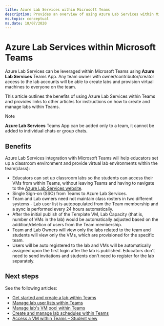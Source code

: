 ```yaml
---
title: Azure Lab Services within Microsoft Teams
description: Provides an overview of using Azure Lab Services within Microsoft Teams. 
ms.topic: conceptual
ms.date: 10/07/2020
---
```


# Azure Lab Services within Microsoft Teams

Azure Lab Services can be leveraged within Microsoft Teams using **Azure Lab Services** Teams App. Any team owner with owner/contributor/creator access to the lab accounts will be able to create labs and provision virtual machines to everyone on the team.

This article outlines the benefits of using Azure Lab Services within Teams and provides links to other articles for instructions on how to create and manage labs within Teams. 

> [!NOTE]
>**Azure Lab Services** Teams App can be added only to a team, it cannot be added to individual chats or group chats.

## Benefits

Azure Lab Services integration with Microsoft Teams will help educators set up a classroom environment and provide virtual lab environments within the team(class): 

* Educators can set up classroom labs so the students can access their VMs from within Teams, without leaving Teams and having to navigate to the [Azure Lab Services website](https://labs.azure.com).
* Single Sign-on (SSO) from Teams to Azure Lab Services.
* Team and Lab owners need not maintain class rosters in two different systems - Lab user list is autopopulated from the Team membership and a sync is performed every 24 hours automatically. 
* After the initial publish of the Template VM, Lab Capacity (that is, number of VMs in the lab) would be automatically adjusted based on the addition/deletion of users from the Team membership. 
* Team and Lab Owners will view only the labs related to the team and students will view only the VMs, which are provisioned for the specific team. 
* Users will be auto registered to the lab and VMs will be automatically assigned upon the first login after the lab is published. Educators don't need to send invitations and students don't need to register for the lab separately.  

## Next steps

See the following articles:

- [Get started and create a lab within Teams](how-to-get-started-create-lab-within-teams.md)
- [Manage lab user lists within Teams](how-to-manage-user-lists-within-teams.md)
- [Manage lab's VM pool within Teams](how-to-manage-vm-pool-within-teams.md)
- [Create and manage lab schedules within Teams](how-to-create-schedules-within-teams.md)
- [Access a VM within Teams – Student view](how-to-access-vm-for-students-within-teams.md)
